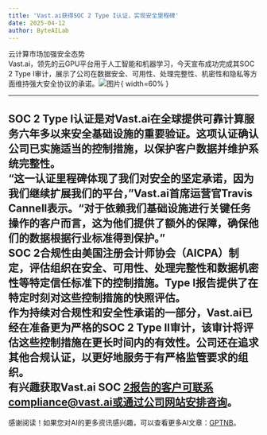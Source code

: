 ```yaml
---
title: 'Vast.ai获得SOC 2 Type I认证，实现安全里程碑'
date: 2025-04-12
author: ByteAILab
---
```


云计算市场加强安全态势  
Vast.ai，领先的云GPU平台用于人工智能和机器学习，今天宣布成功完成其SOC 2 Type I审计，展示了公司在数据安全、可用性、处理完整性、机密性和隐私等方面维持强大安全协议的承诺。![图片](https://ai-techpark.com/wp-content/uploads/Vast.jpg){ width=60% }

---
  
SOC 2 Type I认证是对Vast.ai在全球提供可靠计算服务六年多以来安全基础设施的重要验证。这项认证确认公司已实施适当的控制措施，以保护客户数据并维护系统完整性。  
“这一认证里程碑体现了我们对安全的坚定承诺，因为我们继续扩展我们的平台，”Vast.ai首席运营官Travis Cannell表示。“对于依赖我们基础设施进行关键任务操作的客户而言，这为他们提供了额外的保障，确保他们的数据根据行业标准得到保护。”  
SOC 2合规性由美国注册会计师协会（AICPA）制定，评估组织在安全、可用性、处理完整性和数据机密性等特定信任标准下的控制措施。Type I报告提供了在特定时刻对这些控制措施的快照评估。  
作为持续对合规性和安全性承诺的一部分，Vast.ai已经在准备更为严格的SOC 2 Type II审计，该审计将评估这些控制措施在更长时间内的有效性。公司还在追求其他合规认证，以更好地服务于有严格监管要求的组织。  
有兴趣获取Vast.ai SOC 2报告的客户可联系compliance@vast.ai或通过公司网站安排咨询。
---
感谢阅读！如果您对AI的更多资讯感兴趣，可以查看更多AI文章：[GPTNB](https://gptnb.com)。